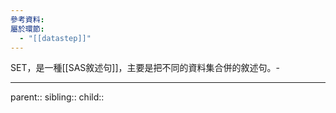 ```yaml
---
參考資料: 
屬於環節:
  - "[[datastep]]"
---
```

SET，是一種[[SAS敘述句]]，主要是把不同的資料集合併的敘述句。- 
- - -
parent::
sibling::
child::